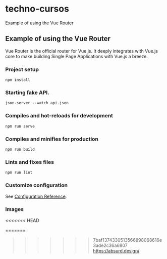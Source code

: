 # techno-cursos
Example of using the Vue Router

## Example of using the Vue Router

Vue Router is the official router for Vue.js. It deeply integrates with Vue.js core to make building Single Page Applications with Vue.js a breeze.

### Project setup

```
npm install
```

### Starting fake API.

```
json-server --watch api.json
```

### Compiles and hot-reloads for development

```
npm run serve
```

### Compiles and minifies for production

```
npm run build
```

### Lints and fixes files

```
npm run lint
```

### Customize configuration

See [Configuration Reference](https://cli.vuejs.org/config/).

### Images
<<<<<<< HEAD

=======
>>>>>>> 7baf1374330513566898068616e3ade2c36a6807
https://absurd.design/
